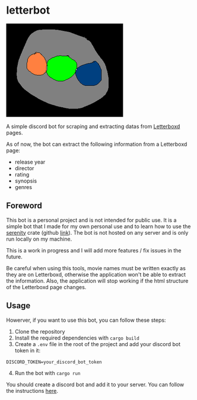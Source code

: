 # letterbot

![bot log](./logo_bot_letterboxd.png)

A simple discord bot for scraping and extracting datas from [Letterboxd](https://letterboxd.com/) pages.

As of now, the bot can extract the following information from a Letterboxd page:
- release year
- director
- rating
- synopsis
- genres

## Foreword

This bot is a personal project and is not intended for public use. It is a simple bot that I made for my own personal use and to learn how to use the [serenity](https://docs.rs/serenity/latest/serenity/) crate (github [link](https://github.com/serenity-rs/serenity)). The bot is not hosted on any server and is only run locally on my machine.

This is a work in progress and I will add more features / fix issues in the future.

Be careful when using this tools, movie names must be written exactly as they are on Letterboxd, otherwise the application won't be able to extract the information.
Also, the application will stop working if the html structure of the Letterboxd page changes.

## Usage

Howerver, if you want to use this bot, you can follow these steps:


1. Clone the repository
2. Install the required dependencies with `cargo build`
3. Create a `.env` file in the root of the project and add your discord bot token in it:
```
DISCORD_TOKEN=your_discord_bot_token
```
4. Run the bot with `cargo run`

You should create a discord bot and add it to your server. You can follow the instructions [here](https://discord.com/developers/docs/intro).


